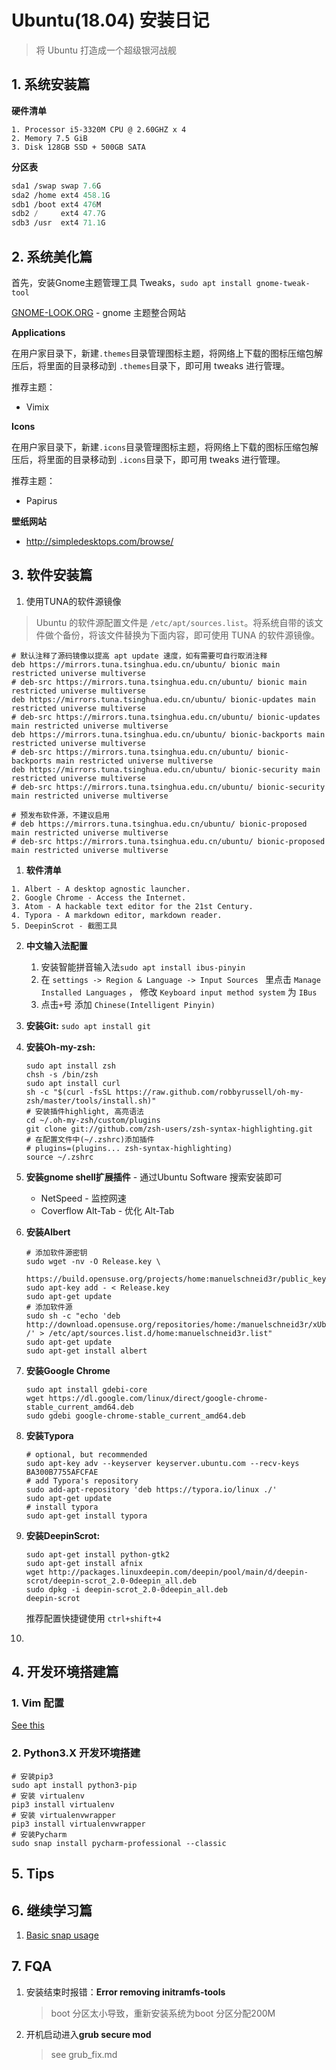 # Ubuntu(18.04) 安装日记

> 将 Ubuntu 打造成一个超级银河战舰



## 1. 系统安装篇

**硬件清单**

```
1. Processor i5-3320M CPU @ 2.60GHZ x 4
2. Memory 7.5 GiB
3. Disk 128GB SSD + 500GB SATA
```

**分区表**

```scheme
sda1 /swap swap 7.6G
sda2 /home ext4 458.1G
sdb1 /boot ext4 476M
sdb2 /     ext4 47.7G
sdb3 /usr  ext4 71.1G
```



## 2. 系统美化篇

首先，安装Gnome主题管理工具 Tweaks，`sudo apt install gnome-tweak-tool`

[GNOME-LOOK.ORG](https://www.gnome-look.org) - gnome 主题整合网站

**Applications**

在用户家目录下，新建`.themes`目录管理图标主题，将网络上下载的图标压缩包解压后，将里面的目录移动到 `.themes`目录下，即可用 tweaks 进行管理。

推荐主题：

- Vimix



**Icons**

在用户家目录下，新建`.icons`目录管理图标主题，将网络上下载的图标压缩包解压后，将里面的目录移动到 `.icons`目录下，即可用 tweaks 进行管理。

推荐主题：

- Papirus



**壁纸网站**

- http://simpledesktops.com/browse/



## 3. 软件安装篇

1. 使用TUNA的软件源镜像

> Ubuntu 的软件源配置文件是 `/etc/apt/sources.list`。将系统自带的该文件做个备份，将该文件替换为下面内容，即可使用 TUNA 的软件源镜像。

```
# 默认注释了源码镜像以提高 apt update 速度，如有需要可自行取消注释
deb https://mirrors.tuna.tsinghua.edu.cn/ubuntu/ bionic main restricted universe multiverse
# deb-src https://mirrors.tuna.tsinghua.edu.cn/ubuntu/ bionic main restricted universe multiverse
deb https://mirrors.tuna.tsinghua.edu.cn/ubuntu/ bionic-updates main restricted universe multiverse
# deb-src https://mirrors.tuna.tsinghua.edu.cn/ubuntu/ bionic-updates main restricted universe multiverse
deb https://mirrors.tuna.tsinghua.edu.cn/ubuntu/ bionic-backports main restricted universe multiverse
# deb-src https://mirrors.tuna.tsinghua.edu.cn/ubuntu/ bionic-backports main restricted universe multiverse
deb https://mirrors.tuna.tsinghua.edu.cn/ubuntu/ bionic-security main restricted universe multiverse
# deb-src https://mirrors.tuna.tsinghua.edu.cn/ubuntu/ bionic-security main restricted universe multiverse

# 预发布软件源，不建议启用
# deb https://mirrors.tuna.tsinghua.edu.cn/ubuntu/ bionic-proposed main restricted universe multiverse
# deb-src https://mirrors.tuna.tsinghua.edu.cn/ubuntu/ bionic-proposed main restricted universe multiverse
```

1. **软件清单**

```
1. Albert - A desktop agnostic launcher.
2. Google Chrome - Access the Internet.
3. Atom - A hackable text editor for the 21st Century.
4. Typora - A markdown editor, markdown reader.
5. DeepinScrot - 截图工具
```

2. **中文输入法配置**
   1. 安装智能拼音输入法`sudo apt install ibus-pinyin`
   2. 在 `settings -> Region & Language -> Input Sources ` 里点击 `Manage Installed Languages` ， 修改 `Keyboard input method system` 为 `IBus`
   3. 点击`+`号 添加 `Chinese(Intelligent Pinyin)` 

3. **安装Git:** `sudo apt install git`

4. **安装Oh-my-zsh:** 

   ```shell
   sudo apt install zsh
   chsh -s /bin/zsh
   sudo apt install curl
   sh -c "$(curl -fsSL https://raw.github.com/robbyrussell/oh-my-zsh/master/tools/install.sh)"
   # 安装插件highlight, 高亮语法
   cd ~/.oh-my-zsh/custom/plugins
   git clone git://github.com/zsh-users/zsh-syntax-highlighting.git
   # 在配置文件中(~/.zshrc)添加插件
   # plugins=(plugins... zsh-syntax-highlighting)
   source ~/.zshrc
   ```

5. **安装gnome shell扩展插件**  - 通过Ubuntu Software 搜索安装即可

   - NetSpeed - 监控网速
   - Coverflow Alt-Tab - 优化 Alt-Tab

6. **安装Albert**

   ```shell
   # 添加软件源密钥
   sudo wget -nv -O Release.key \
     https://build.opensuse.org/projects/home:manuelschneid3r/public_key
   sudo apt-key add - < Release.key
   sudo apt-get update
   # 添加软件源
   sudo sh -c "echo 'deb http://download.opensuse.org/repositories/home:/manuelschneid3r/xUbuntu_18.04/ /' > /etc/apt/sources.list.d/home:manuelschneid3r.list"
   sudo apt-get update
   sudo apt-get install albert
   ```

7. **安装Google Chrome**

   ```shell
   sudo apt install gdebi-core
   wget https://dl.google.com/linux/direct/google-chrome-stable_current_amd64.deb
   sudo gdebi google-chrome-stable_current_amd64.deb
   ```

8. **安装Typora**
   ```shell
   # optional, but recommended
   sudo apt-key adv --keyserver keyserver.ubuntu.com --recv-keys BA300B7755AFCFAE
   # add Typora's repository
   sudo add-apt-repository 'deb https://typora.io/linux ./'
   sudo apt-get update
   # install typora
   sudo apt-get install typora
   ```

9. **安装DeepinScrot:**

   ```shell
   sudo apt-get install python-gtk2
   sudo apt-get install afnix
   wget http://packages.linuxdeepin.com/deepin/pool/main/d/deepin-scrot/deepin-scrot_2.0-0deepin_all.deb
   sudo dpkg -i deepin-scrot_2.0-0deepin_all.deb
   deepin-scrot
   ```

   推荐配置快捷键使用 `ctrl+shift+4`

10. 

## 4. 开发环境搭建篇

### 1. Vim 配置
[See this](vim_config.md)
### 2. Python3.X 开发环境搭建

```shell
# 安装pip3
sudo apt install python3-pip
# 安装 virtualenv
pip3 install virtualenv
# 安装 virtualenvwrapper
pip3 install virtualenvwrapper
# 安装Pycharm 
sudo snap install pycharm-professional --classic
```

## 5. Tips



## 6. 继续学习篇

1. [Basic snap usage](basic_snap_usage.md)

## 7. FQA

1. 安装结束时报错：**Error removing initramfs-tools**

   > boot 分区太小导致，重新安装系统为boot 分区分配200M 

2. 开机启动进入**grub secure mod**

   > see grub_fix.md
